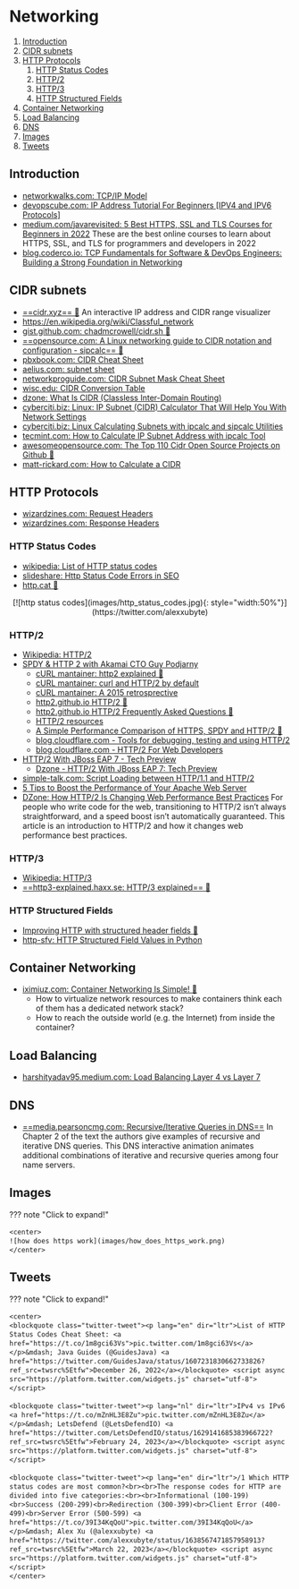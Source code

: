 # Networking

1. [Introduction](#introduction)
2. [CIDR subnets](#cidr-subnets)
3. [HTTP Protocols](#http-protocols)
    1. [HTTP Status Codes](#http-status-codes)
    2. [HTTP/2](#http2)
    3. [HTTP/3](#http3)
    4. [HTTP Structured Fields](#http-structured-fields)
4. [Container Networking](#container-networking)
5. [Load Balancing](#load-balancing)
6. [DNS](#dns)
7. [Images](#images)
8. [Tweets](#tweets)

## Introduction

- [networkwalks.com: TCP/IP Model](https://networkwalks.com/tcp-ip-model/)
- [devopscube.com: IP Address Tutorial For Beginners [IPV4 and IPV6 Protocols]](https://devopscube.com/ip-address-tutorial/)
- [medium.com/javarevisited: 5 Best HTTPS, SSL and TLS Courses for Beginners in 2022](https://medium.com/javarevisited/best-https-ssl-and-tls-courses-for-beginners-4437661250b3) These are the best online courses to learn about HTTPS, SSL, and TLS for programmers and developers in 2022
- [blog.coderco.io: TCP Fundamentals for Software & DevOps Engineers: Building a Strong Foundation in Networking](https://blog.coderco.io/p/tcp-fundamentals-for-software-and)

## CIDR subnets

- [==cidr.xyz== 🌟](https://cidr.xyz) An interactive IP address and CIDR range visualizer
- https://en.wikipedia.org/wiki/Classful_network
- [gist.github.com: chadmcrowell/cidr.sh 🌟](https://gist.github.com/chadmcrowell/f3fc3be2ca1fcb887034162c14d77e74)
- [==opensource.com: A Linux networking guide to CIDR notation and configuration - sipcalc== 🌟](https://opensource.com/article/16/12/cidr-network-notation-configuration-linux)
- [pbxbook.com: CIDR Cheat Sheet](https://pbxbook.com/other/cidrcheat.html)
- [aelius.com: subnet sheet](https://www.aelius.com/njh/subnet_sheet.html)
- [networkproguide.com: CIDR Subnet Mask Cheat Sheet](https://networkproguide.com/cidr-subnet-mask-ipv4-cheat-sheet/)
- [wisc.edu: CIDR Conversion Table](https://kb.wisc.edu/ns/page.php?id=3493)
- [dzone: What Is CIDR (Classless Inter-Domain Routing)](https://dzone.com/articles/what-is-cidr-classless-inter-domain-routing-in-mul)
- [cyberciti.biz: Linux: IP Subnet (CIDR) Calculator That Will Help You With Network Settings](https://www.cyberciti.biz/faq/linux-subnet-calculator-cidr/)
- [cyberciti.biz: Linux Calculating Subnets with ipcalc and sipcalc Utilities](https://www.cyberciti.biz/tips/perform-simple-manipulation-of-ip-addresse.html)
- [tecmint.com: How to Calculate IP Subnet Address with ipcalc Tool](https://www.tecmint.com/calculate-ip-subnet-address-with-ipcalc-tool/)
- [awesomeopensource.com: The Top 110 Cidr Open Source Projects on Github 🌟](https://awesomeopensource.com/projects/cidr)
- [matt-rickard.com: How to Calculate a CIDR](https://matt-rickard.com/how-to-calculate-a-cidr)

## HTTP Protocols

- [wizardzines.com: Request Headers](https://wizardzines.com/comics/request-headers/)
- [wizardzines.com: Response Headers](https://wizardzines.com/comics/response-headers/)

### HTTP Status Codes

- [wikipedia: List of HTTP status codes](https://en.wikipedia.org/wiki/List_of_HTTP_status_codes)
- [slideshare: Http Status Code Errors in SEO](http://www.slideshare.net/AdelaRoger/http-status-code-errors-in-seo)
- [http.cat 🌟](https://http.cat)

<center>
[![http status codes](images/http_status_codes.jpg){: style="width:50%"}](https://twitter.com/alexxubyte)
</center>

### HTTP/2

- [Wikipedia: HTTP/2](https://en.wikipedia.org/wiki/HTTP/2)
- [SPDY & HTTP 2 with Akamai CTO Guy Podjarny](https://www.youtube.com/watch?v=WkLBrHW4NhQ)
    - [cURL mantainer: http2 explained 🌟](http://http2-explained.haxx.se/)
    - [cURL mantainer: curl and HTTP/2 by default](http://daniel.haxx.se/blog/2015/12/14/curl-and-http2-by-default/)
    - [cURL mantainer: A 2015 retrosprective](http://daniel.haxx.se/blog/2015/12/20/a-2015-retrospective/)
    - [http2.github.io HTTP/2 🌟](https://http2.github.io)
    - [http2.github.io HTTP/2 Frequently Asked Questions 🌟](https://http2.github.io/faq/)
    - [HTTP/2 resources](https://pinboard.in/u:rmurphey/t:http2/)
    - [A Simple Performance Comparison of HTTPS, SPDY and HTTP/2 🌟](https://blog.httpwatch.com/2015/01/16/a-simple-performance-comparison-of-https-spdy-and-http2/comment-page-1/)
    - [blog.cloudflare.com - Tools for debugging, testing and using HTTP/2](https://blog.cloudflare.com/tools-for-debugging-testing-and-using-http-2/)
    - [blog.cloudflare.com - HTTP/2 For Web Developers](https://blog.cloudflare.com/http-2-for-web-developers/)
- [HTTP/2 With JBoss EAP 7 - Tech Preview](http://blog.eisele.net/2015/11/http2-with-jboss-eap-7.html)
    - [Dzone - HTTP/2 With JBoss EAP 7: Tech Preview](https://dzone.com/articles/http2-with-jboss-eap-7-tech-preview)
- [simple-talk.com: Script Loading between HTTP/1.1 and HTTP/2](https://www.simple-talk.com/dotnet/asp.net/script-loading-between-http1.1-and-http2/)
- [5 Tips to Boost the Performance of Your Apache Web Server](http://www.tecmint.com/apache-performance-tuning/)
- [DZone: How HTTP/2 Is Changing Web Performance Best Practices](https://dzone.com/articles/how-http2-is-changing-web-performance-best-practic-2) For people who write code for the web, transitioning to HTTP/2 isn’t always straightforward, and a speed boost isn’t automatically guaranteed. This article is an introduction to HTTP/2 and how it changes web performance best practices.

### HTTP/3

- [Wikipedia: HTTP/3](https://en.wikipedia.org/wiki/HTTP/3)
- [==http3-explained.haxx.se: HTTP/3 explained== 🌟](https://http3-explained.haxx.se/)

### HTTP Structured Fields

- [Improving HTTP with structured header fields 🌟](https://www.fastly.com/blog/improve-http-structured-headers)
- [http-sfv: HTTP Structured Field Values in Python](https://pypi.org/project/http-sfv/)

## Container Networking

- [iximiuz.com: Container Networking Is Simple! 🌟](https://iximiuz.com/en/posts/container-networking-is-simple/)
    - How to virtualize network resources to make containers think each of them has a dedicated network stack?
    - How to reach the outside world (e.g. the Internet) from inside the container?

## Load Balancing

- [harshityadav95.medium.com: Load Balancing Layer 4 vs Layer 7](https://harshityadav95.medium.com/load-balancing-layer-4-vs-layer-7-f37a839afd9c)

## DNS

- [==media.pearsoncmg.com: Recursive/Iterative Queries in DNS==](https://media.pearsoncmg.com/aw/ecs_kurose_compnetwork_7/cw/content/interactiveanimations/recursive-iterative-queries-in-dns/index.html) In Chapter 2 of the text the authors give examples of recursive and iterative DNS queries. This DNS interactive animation animates additional combinations of iterative and recursive queries among four name servers.

## Images

??? note "Click to expand!"

	<center>
    ![how does https work](images/how_does_https_work.png)
	</center>

## Tweets

??? note "Click to expand!"

    <center>
    <blockquote class="twitter-tweet"><p lang="en" dir="ltr">List of HTTP Status Codes Cheat Sheet: <a href="https://t.co/1m8gci63Vs">pic.twitter.com/1m8gci63Vs</a></p>&mdash; Java Guides (@GuidesJava) <a href="https://twitter.com/GuidesJava/status/1607231830662733826?ref_src=twsrc%5Etfw">December 26, 2022</a></blockquote> <script async src="https://platform.twitter.com/widgets.js" charset="utf-8"></script>

    <blockquote class="twitter-tweet"><p lang="nl" dir="ltr">IPv4 vs IPv6 <a href="https://t.co/mZnHL3E8Zu">pic.twitter.com/mZnHL3E8Zu</a></p>&mdash; LetsDefend (@LetsDefendIO) <a href="https://twitter.com/LetsDefendIO/status/1629141685383966722?ref_src=twsrc%5Etfw">February 24, 2023</a></blockquote> <script async src="https://platform.twitter.com/widgets.js" charset="utf-8"></script>

    <blockquote class="twitter-tweet"><p lang="en" dir="ltr">/1 Which HTTP status codes are most common?<br><br>The response codes for HTTP are divided into five categories:<br><br>Informational (100-199)<br>Success (200-299)<br>Redirection (300-399)<br>Client Error (400-499)<br>Server Error (500-599) <a href="https://t.co/39I34KqQoU">pic.twitter.com/39I34KqQoU</a></p>&mdash; Alex Xu (@alexxubyte) <a href="https://twitter.com/alexxubyte/status/1638567471857958913?ref_src=twsrc%5Etfw">March 22, 2023</a></blockquote> <script async src="https://platform.twitter.com/widgets.js" charset="utf-8"></script>
    </center>
